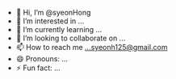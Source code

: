 - 👋 Hi, I’m @syeonHong
- 👀 I’m interested in ...
- 🌱 I’m currently learning ...
- 💞️ I’m looking to collaborate on ...
- 📫 How to reach me ...syeonh125@gmail.com
- 😄 Pronouns: ...
- ⚡ Fun fact: ...

<!---
syeonHong/syeonHong is a ✨ special ✨ repository because its `README.md` (this file) appears on your GitHub profile.
You can click the Preview link to take a look at your changes.
--->
